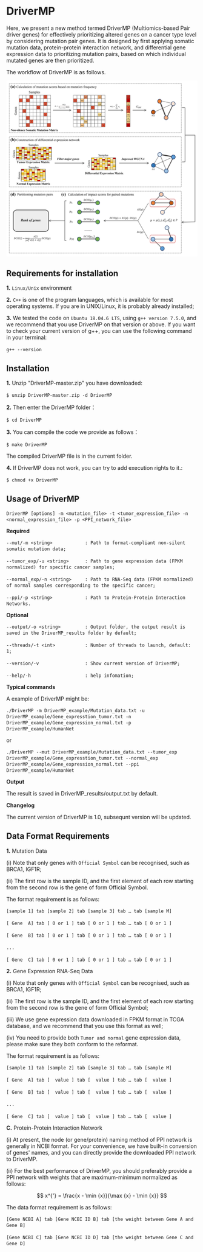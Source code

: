 # DriverMP

Here, we present a new method termed DriverMP (Multiomics-based Pair driver genes) for effectively prioritizing altered genes on a cancer type level by considering mutation pair genes. It is designed by first applying somatic mutation data, protein-protein interaction network, and differential gene expression data to prioritizing mutation pairs, based on which individual mutated genes are then prioritized.

The workflow of DriverMP is as follows.

![Workflow of DriverMP](./images/Workflow.png)

## Requirements for installation

**1.** `Linux/Unix` environment

**2.** `C++` is one of the program languages, which is available for most operating systems. If you are in UNIX/Linux, it is probably already installed;

**3.** We tested the code on `Ubuntu 18.04.6 LTS`, using `g++ version 7.5.0`, and we recommend that you use DriverMP on that version or above. If you want to check your current version of g++, you can use the following command in your terminal:

`g++ --version`

## Installation

**1.** Unzip "DriverMP-master.zip" you have downloaded:

`$ unzip DriverMP-master.zip -d DriverMP`

**2.** Then enter the DriverMP folder：

`$ cd DriverMP`

**3.** You can compile the code we provide as follows：

`$ make DriverMP`

The compiled DriverMP file is in the current folder.

**4.** If DriverMP does not work, you can try to add execution rights to it.:

`$ chmod +x DriverMP`

## Usage of DriverMP
		
    DriverMP [options] -m <mutation_file> -t <tumor_expression_file> -n <normal_expression_file> -p <PPI_network_file>

**Required**

    --mut/-m <string>            : Path to format-compliant non-silent somatic mutation data;

    --tumor_exp/-u <string>      : Path to gene expression data (FPKM normalized) for specific cancer samples;

    --normal_exp/-n <string>     : Path to RNA-Seq data (FPKM normalized) of normal samples corresponding to the specific cancer;

    --ppi/-p <string>            : Path to Protein-Protein Interaction Networks.


**Optional**

    --output/-o <string>         : Output folder, the output result is saved in the DriverMP_results folder by default;

    --threads/-t <int>           : Number of threads to launch, default: 1;

    --version/-v                 : Show current version of DriverMP;

    --help/-h                    : help infomation;

**Typical commands**

A example of DriverMP  might be:

    ./DriverMP -m DriverMP_example/Mutation_data.txt -u DriverMP_example/Gene_expresstion_tumor.txt -n DriverMP_example/Gene_expression_normal.txt -p DriverMP_example/HumanNet
    
or
    
    ./DriverMP --mut DriverMP_example/Mutation_data.txt --tumor_exp DriverMP_example/Gene_expresstion_tumor.txt --normal_exp DriverMP_example/Gene_expression_normal.txt --ppi DriverMP_example/HumanNet

**Output**

The result is saved in DriverMP_results/output.txt by default.

**Changelog**

The current version of DriverMP is 1.0, subsequnt version will be updated.
 
## Data Format Requirements

**1.** Mutation Data

(i) Note that only genes with `Official Symbol` can be recognised, such as BRCA1, IGF1R;

(ii) The first row is the sample ID, and the first element of each row starting from the second row is the gene of form Official Symbol.

The format requirement is as follows:

    [sample 1] tab [sample 2] tab [sample 3] tab … tab [sample M]

    [ Gene  A] tab [ 0 or 1 ] tab [ 0 or 1 ] tab … tab [ 0 or 1 ]

    [ Gene  B] tab [ 0 or 1 ] tab [ 0 or 1 ] tab … tab [ 0 or 1 ]

    ...
	    
    [ Gene  C] tab [ 0 or 1 ] tab [ 0 or 1 ] tab … tab [ 0 or 1 ]

**2.** Gene Expression RNA-Seq Data

(i) Note that only genes with `Official Symbol` can be recognised, such as BRCA1, IGF1R;

(ii) The first row is the sample ID, and the first element of each row starting from the second row is the gene of form Official Symbol;

(iii) We use gene expression data downloaded in FPKM format in TCGA database, and we recommend that you use this format as well;

(iv) You need to provide both `Tumor and normal` gene expression data, please make sure they both conform to the reformat.

The format requirement is as follows:

    [sample 1] tab [sample 2] tab [sample 3] tab … tab [sample M]

    [ Gene  A] tab [  value ] tab [  value ] tab … tab [  value ]

    [ Gene  B] tab [  value ] tab [  value ] tab … tab [  value ]

    ...
	    
    [ Gene  C] tab [  value ] tab [  value ] tab … tab [  value ]

**C.** Protein-Protein Interaction Network

(i) At present, the node (or gene/protein) naming method of PPI network is generally in NCBI format. For your convenience, we have built-in conversion of genes' names, and you can directly provide the downloaded PPI network to DriverMP.

(ii) For the best performance of DriverMP, you should preferably provide a PPI network with weights that are maximum-minimum normalized as follows: 

$$
x^{'} = \frac{x - \min {x}}{\max {x} - \min {x}}
$$

The data format requirement is as follows: 
			
    [Gene NCBI A] tab [Gene NCBI ID B] tab [the weight between Gene A and Gene B]

    [Gene NCBI C] tab [Gene NCBI ID D] tab [the weight between Gene C and Gene D]
